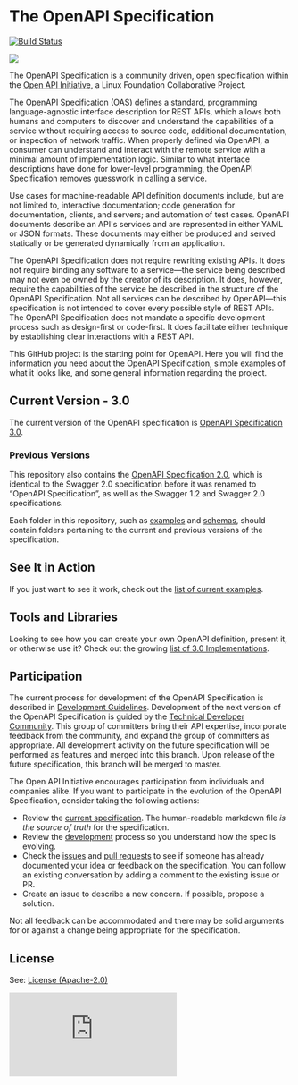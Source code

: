 # The OpenAPI Specification

[![Build Status](https://travis-ci.org/OAI/OpenAPI-Specification.svg?branch=master)](https://travis-ci.org/OAI/OpenAPI-Specification)

![](https://avatars3.githubusercontent.com/u/16343502?v=3&s=200)

The OpenAPI Specification is a community driven, open specification within the [Open API Initiative](https://www.openapis.org/), a Linux Foundation Collaborative Project.

The OpenAPI Specification (OAS) defines a standard, programming language-agnostic interface description for REST APIs, which allows both humans and computers to discover and understand the capabilities of a service without requiring access to source code, additional documentation, or inspection of network traffic. When properly defined via OpenAPI, a consumer can understand and interact with the remote service with a minimal amount of implementation logic. Similar to what interface descriptions have done for lower-level programming, the OpenAPI Specification removes guesswork in calling a service.

Use cases for machine-readable API definition documents include, but are not limited to, interactive documentation; code generation for documentation, clients, and servers; and automation of test cases. OpenAPI documents describe an API's services and are represented in either YAML or JSON formats. These documents may either be produced and served statically or be generated dynamically from an application.

The OpenAPI Specification does not require rewriting existing APIs. It does not require binding any software to a service—the service being described may not even be owned by the creator of its description. It does, however, require the capabilities of the service be described in the structure of the OpenAPI Specification. Not all services can be described by OpenAPI—this specification is not intended to cover every possible style of REST APIs. The OpenAPI Specification does not mandate a specific development process such as design-first or code-first. It does facilitate either technique by establishing clear interactions with a REST API.

This GitHub project is the starting point for OpenAPI.
Here you will find the information you need about the OpenAPI Specification, simple examples of what it looks like, and some general information regarding the project.

## Current Version - 3.0

The current version of the OpenAPI specification is [OpenAPI Specification 3.0](versions/3.0.0.md).

### Previous Versions

This repository also contains the [OpenAPI Specification 2.0](versions/2.0), which is identical to the Swagger 2.0 specification before it was renamed to “OpenAPI Specification”, 
as well as the Swagger 1.2 and Swagger 2.0 specifications.

Each folder in this repository, such as [examples](examples) and [schemas](schemas), should contain folders pertaining to the current and previous versions of the specification.

## See It in Action

If you just want to see it work, check out the [list of current examples](examples/v3.0).

## Tools and Libraries

Looking to see how you can create your own OpenAPI definition, present it, or otherwise use it? Check out the growing
[list of 3.0 Implementations](IMPLEMENTATIONS.md).

## Participation

The current process for development of the OpenAPI Specification is described in 
[Development Guidelines](DEVELOPMENT.md).
Development of the next version of the OpenAPI Specification is guided by the [Technical Developer Community](https://www.openapis.org/participate/how-to-contribute/governance#TDC). This group of committers bring their API expertise, incorporate feedback from the community, and expand the group of committers as appropriate. All development activity on the future specification will be performed as features and merged into this branch. Upon release of the future specification, this branch will be merged to master.

The Open API Initiative encourages participation from individuals and companies alike. 
If you want to participate in the evolution of the OpenAPI Specification, consider taking the following actions:

* Review the [current specification](versions/3.0.0.md). The human-readable markdown file _is the source of truth_ for the specification.
* Review the [development](DEVELOPMENT.md) process so you understand how the spec is evolving.
* Check the [issues](https://github.com/OAI/OpenAPI-Specification/issues) and [pull requests](https://github.com/OAI/OpenAPI-Specification/pulls) to see if someone has already documented your idea or feedback on the specification. You can follow an existing conversation by adding a comment to the existing issue or PR.
* Create an issue to describe a new concern. If possible, propose a solution.

Not all feedback can be accommodated and there may be solid arguments for or against a change being appropriate for the specification.

## License


See: [License (Apache-2.0)](https://github.com/OAI/OpenAPI-Specification/blob/master/LICENSE)


![Analytics](https://ga-beacon.appspot.com/UA-831873-42/readme.md?pixel)
